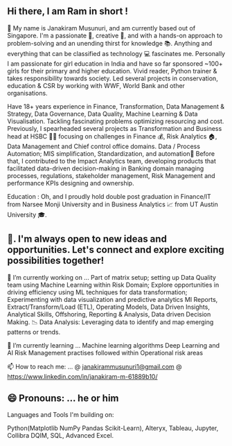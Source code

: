 ## Hi there, I am Ram in short !
👋 My name is Janakiram Musunuri, and am currently based out of Singapore.
   I'm a passionate 🥇, creative 🎨, and with a hands-on approach to problem-solving and an unending thirst for knowledge 📚. Anything and everything that can be classified as technology 💻 fascinates me. 
   Personally I am passionate for girl education in India and have so far sponsored ~100+ girls for their primary and higher education. 
   Vivid reader, Python trainer & takes responsibility towards society. Led several projects in conservation, education & CSR by working with WWF, World Bank and other organisations.
   
   Have 18+ years experience in Finance, Transformation, Data Management & Strategy, Data Governance, Data Quality, Machine Learning & Data Visualisation.
   Tackling fascinating problems optimizing resourcing and cost.
   Previously, I spearheaded several projects as Transformation and Business head at HSBC 🧑‍🔬 focusing on challenges in Finance 💰, 
   Risk Analytics 🏠, Data Management and Chief control office domains. Data / Process Automation; MIS simplification, Standardization, and automation📣 Before that, I contributed to the Impact Analytics 
   team, developing products that facilitated data-driven decision-making in Banking domain managing processes, regulations, stakeholder management, Risk Management and performance KPIs designing and ownership.
   
   
   Education : Oh, and I proudly hold double post graduation in Finance/IT from Narsee Monji University and in Business Analytics 📈 from UT Austin University 🎓.

📧. I'm always open to new ideas and opportunities. Let's connect and explore exciting possibilities together! 
--------------------------------------------------------------------------------------------------------------------------------------------------------------------------------------------------------
🚀 I’m currently working on ... 
    Part of matrix setup; setting up Data Quality team using Machine Learning within Risk Domain;
    Explore opportunities in driving efficiency using ML techniques for data transformation; 
    Experimenting with data visualization and predictive analytics
    MI Reports, Extract/Transform/Load (ETL), Operating Models, Data Driven Insights, Analytical Skills, Offshoring, Reporting & Analysis, Data driven Decision Making.
    📉 Data Analysis: Leveraging data to identify and map emerging patterns or trends.
  
🌱   I’m currently learning ...
      Machine learning algorithms
      Deep Learning and AI
      Risk Management practises followed within Operational risk areas

📫 How to reach me: ...
      @ janakirammusunuri1@gmail.com
      @ https://www.linkedin.com/in/janakiram-m-61889b10/
      
😄 Pronouns: ... he or him
---------------------------------------------------------------------------------------------------------------------------------------------------------------------------------------------------------------
Languages and Tools I'm building on:

Python(Matplotlib NumPy Pandas Scikit-Learn), Alteryx, Tableau, Jupyter, Collibra DQIM, SQL, Advanced Excel. 

